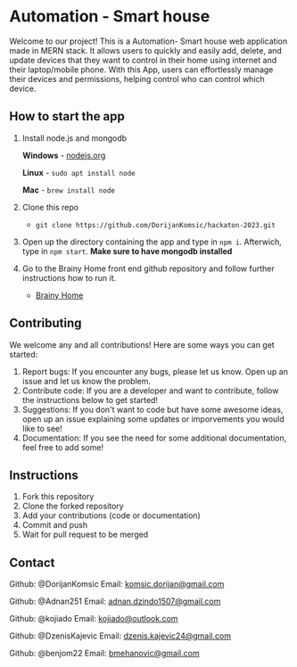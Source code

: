 
# Automation - Smart house

Welcome to our project! This is a Automation- Smart house web application made in MERN stack. It allows users to quickly and easily add, delete, and update devices that they want to control in their home using internet and their laptop/mobile phone. With this App, users can effortlessly manage their devices and permissions, helping control who can control which device.




## How to start the app

 1. Install node.js and mongodb
    
    **Windows**
        - [nodejs.org](https://nodejs.org/en/download)

    **Linux**
        - `sudo apt install node`
    
    **Mac**
        - `brew install node`

 2. Clone this repo
    - `git clone https://github.com/DorijanKomsic/hackaton-2023.git`
 
 3. Open up the directory containing the app and type in `npm i`. Afterwich, type in `npm start`.
    **Make sure to have mongodb installed**
 
 4. Go to the Brainy Home front end github repository and follow further instructions how to run it.
    - [Brainy Home](https://github.com/DzenisKajevic/hackaton-2023-fe)

## Contributing

We welcome any and all contributions! Here are some ways you can get started:

 1. Report bugs: If you encounter any bugs, please let us know.    Open up an issue and let us know the problem.
 2. Contribute code: If you are a developer and want to contribute, follow the instructions below to get started!
 3. Suggestions: If you don't want to code but have some awesome ideas, open up an issue explaining some updates or imporvements you would like to see!
 4. Documentation: If you see the need for some additional documentation, feel free to add some!

## Instructions

1. Fork this repository
2. Clone the forked repository
3. Add your contributions (code or documentation)
4. Commit and push
5. Wait for pull request to be merged
## Contact

Github: @DorijanKomsic
Email: komsic.dorijan@gmail.com

Github: @Adnan251
Email: adnan.dzindo1507@gmail.com

Github: @kojiado
Email: kojiado@outlook.com

Github: @DzenisKajevic
Email: dzenis.kajevic24@gmail.com

Github: @benjom22
Email: bmehanovic@gmail.com